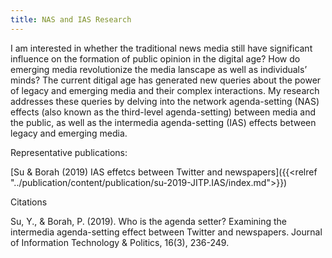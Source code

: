 ```yaml
---
title: NAS and IAS Research
---
```

I am interested in whether the traditional news media still have significant influence on the formation of public opinion in the digital age? How do emerging media revolutionize the media lanscape as well as individuals’ minds? The current ditigal age has generated new queries about the power of legacy and emerging media and their complex interactions. My research addresses these queries by delving into the network agenda-setting (NAS) effects (also known as the third-level agenda-setting) between media and the public, as well as the intermedia agenda-setting (IAS) effects between legacy and emerging media.

Representative publications:

[Su & Borah (2019) IAS effetcs between Twitter and newspapers]({{<relref "../publication/content/publication/su-2019-JITP.IAS/index.md">}})

Citations

Su, Y., & Borah, P. (2019). Who is the agenda setter? Examining the intermedia agenda-setting effect between Twitter and newspapers. Journal of Information Technology & Politics, 16(3), 236-249.
